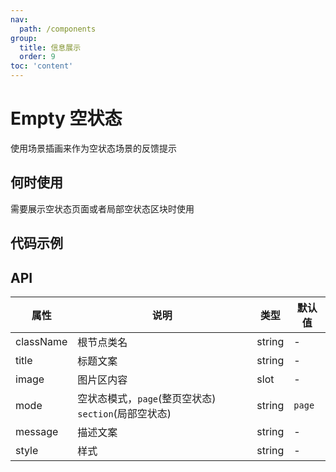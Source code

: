 ```yaml
---
nav:
  path: /components
group:
  title: 信息展示
  order: 9
toc: 'content'
---
```


# Empty 空状态

使用场景插画来作为空状态场景的反馈提示

## 何时使用
需要展示空状态页面或者局部空状态区块时使用

## 代码示例
<code src='pages/Empty/index'></code>

## API
| 属性 | 说明 | 类型 | 默认值 |
| -----|-----|-----|----- |
| className | 根节点类名 |  string | - | 
| title | 标题文案 | string | - | 
| image | 图片区内容 | slot | - | 
| mode |  空状态模式，`page`(整页空状态) `section`(局部空状态) | string | `page` |
| message | 描述文案 | string | - | 
| style | 样式 | string | - | 



